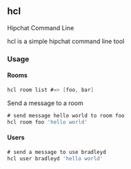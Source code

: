 ## hcl

Hipchat Command Line

hcl is a simple hipchat command line tool


### Usage

#### Rooms

```go
hcl room list #=> [foo, bar]
```

Send a message to a room

```go
# send message hello world to room foo
hcl room foo 'hello world'
``` 

#### Users

```go
# send a message to use bradleyd
hcl user bradleyd 'hello world'
```


